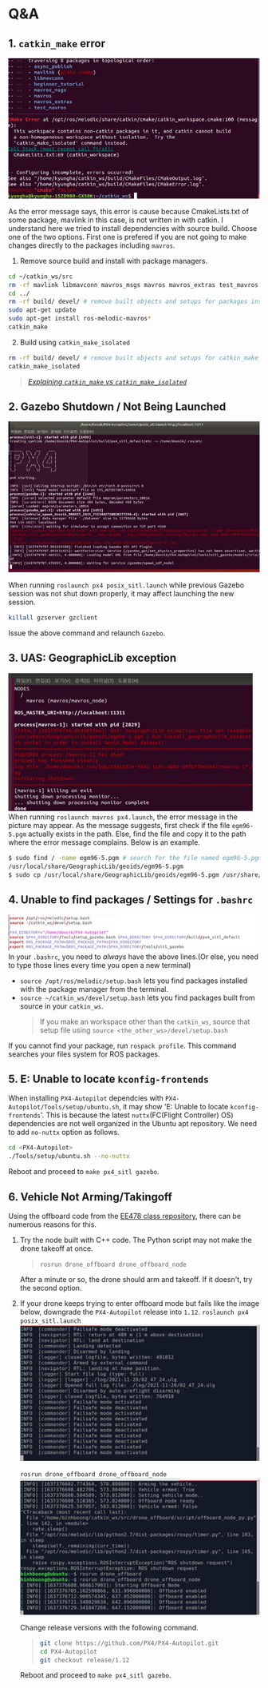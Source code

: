 # Q&A

## 1. `catkin_make` error

![catkin_make_isolated](pictures/catkin_make_isolated.png)

As the error message says, this error is cause because CmakeLists.txt of some package, mavlink in this case, is not written in with catkin. I understand here we tried to install dependencies with source build. Choose one of the two options. First one is prefered if you are not going to make changes directly to the packages including `mavros`.

1. Remove source build and install with package managers.

```bash
cd ~/catkin_ws/src
rm -rf mavlink libmavconn mavros_msgs mavros mavros_extras test_mavros # remove source code
cd ../
rm -rf build/ devel/ # remove built objects and setups for packages installed with apt to take effect
sudo apt-get update
sudo apt-get install ros-melodic-mavros*
catkin_make
```

2. Build using `catkin_make_isolated`

```bash
rm -rf build/ devel/ # remove built objects and setups for catkin_make_isolated command to complete the build
catkin_make_isolated
```
> [_Explaining `catkin_make` vs `catkin_make_isolated`_](https://answers.ros.org/question/320613/catkin_make-vs-catkin_make_isolated-which-is-preferred/?answer=320614#post-id-320614)

## 2. Gazebo Shutdown / Not Being Launched
![gaazebo_shutdown](pictures/gazebo_shutdown.png)

When running `roslaunch px4 posix_sitl.launch` while previous Gazebo session was not shut down properly, it may affect launching the new session.
```bash
killall gzserver gzclient
```
Issue the above command and relaunch `Gazebo`.

## 3. UAS: GeographicLib exception
![uas_geographiclib](pictures/uas_geographiclib.png)
When running `roslaunch mavros px4.launch`, the error message in the picture may appear. As the message suggests, first check if the file `egm96-5.pgm` actually exists in the path. Else, find the file and copy it to the path where the error message complains. Below is an example.
```bash
$ sudo find / -name egm96-5.pgm # search for the file named egm96-5.pgm for all of your storage
/usr/local/share/GeographicLib/geoids/egm96-5.pgm
$ sudo cp /usr/local/share/GeographicLib/geoids/egm96-5.pgm /usr/share/GeographicLib/geoids/
```

## 4. Unable to find packages / Settings for `.bashrc`
![bashrc](pictures/bashrc.png)
In your `.bashrc`, you need to _always_ have the above lines.(Or else, you need to type those lines every time you open a new terminal)
- `source /opt/ros/melodic/setup.bash` lets you find packages installed with the package manager from the terminal.
- `source ~/catkin_ws/devel/setup.bash` lets you find packages built from source in your `catkin_ws`.
    > If you make an workspace other than the `catkin_ws`, source that setup file using `source <the_other_ws>/devel/setup.bash`

If you cannot find your package, run `rospack profile`. This command searches your files system for ROS packages.

## 5. E: Unable to locate `kconfig-frontends`
When installing `PX4-Autopilot` dependcies with `PX4-Autopilot/Tools/setup/ubuntu.sh`, it may show 'E: Unable to locate `kconfig-frontends`'. This is because the latest `nuttx`(FC(Flight Controller) OS) dependencies are not well organized in the Ubuntu apt repository. We need to add `no-nuttx` option as follows.
```bash
cd <PX4-Autopilot>
./Tools/setup/ubuntu.sh --no-nuttx
```
Reboot and proceed to `make px4_sitl gazebo`.

## 6. Vehicle Not Arming/Takingoff
Using the offboard code from the [EE478 class repository](https://github.com/swl017/EE478/tree/main/ros_code/drone_offboard), there can be numerous reasons for this.

1. Try the node built with C++ code. The Python script may not make the drone takeoff at once.
    > `rosrun drone_offboard drone_offboard_node`
    
    After a minute or so, the drone should arm and takeoff. If it doesn't, try the second option.

2. If your drone keeps trying to enter offboard mode but fails like the image below, downgrade the `PX4-Autopilot` release into `1.12`.
    `roslaunch px4 posix_sitl.launch`
    ![px4_downgrade_px4](pictures/px4_downgrade_px4.png)

    `rosrun drone_offboard drone_offboard_node`
    ![px4_downgrade_offboard](pictures/px4_downgrade_offboard.png)

    Change release versions with the following command.
    > ```bash
    > git clone https://github.com/PX4/PX4-Autopilot.git
    > cd PX4-Autopilot
    > git checkout release/1.12
    Reboot and proceed to `make px4_sitl gazebo`.
